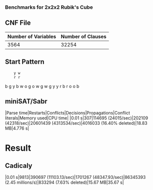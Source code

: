 ### Benchmarks for 2x2x2 Rubik's Cube

## CNF File
|Number of Variables|Number of Clauses|
|---|---|
|3564|32254|

## Start Pattern
		y w
		r r
b g 	y b		w o		g o
w g 	w g		y y		r b
		r o
		o b

## miniSAT/Sabr
|Parse time|Restarts|Conflicts|Decisions|Propagations|Conflict literals|Memory used|CPU time|
|0.01 s|307|114695 (24015/sec)|202109 (42318/sec)|20601439 (4313534/sec)|4016033 (16.40% deleted)|18.83 MB|4.776 s|

# Result

## Cadicaly
|0.01 s|9813|390697 (11103.13/sec)|1701267 (48347.93/sec)|86345393 (2.45 millions/s)|833294 (7.63% deleted)|15.67 MB|35.67 s|


